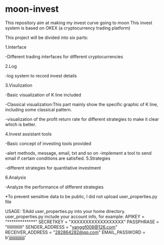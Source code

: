 # moon-invest
This repository aim at making my invest curve going to moon
This invest system is based on OKEX (a cryptocurrency trading platform)

This project will be divided into six parts:

1.Interface

-Different trading interfaces for different cryptocurrencies

2.Log

-log system to record invest details

3.Visulization

-Basic visualization of K line included

-Classical visualization:This part mainly show the specific graphic of K line, including some classical pattern.

-visualization of the profit return rate for different strategies to make it clear which is better.

4.Invest assistant tools

-Basic concept of investing tools provided

-alert methods, message, email, txt and so on
	-implement a tool to send email if certain conditions are satisfied. 
5.Strategies

-different strategies for quantitative investment

6.Analysis

-Analyze the performance of different strategies


*To prevent sensitive data to be public, I did not 
upload user_properties.py file

USAGE:
1)Add user_properties.py into your home directory.
user_properties.py include your account info, for example:
APIKEY = "*************"
SECRETKEY = "XXXXXXXXXXXXXXXXXX"
PASSPHRASE = "IIIIIIIIIIIII"
SENDER_ADDRESS = "yanggf008@126.com"
RECEIVER_ADDRESS = "282864282@qq.com"
EMAIL_PASSWORD = b'jjjjjjjjjjjjjjj'